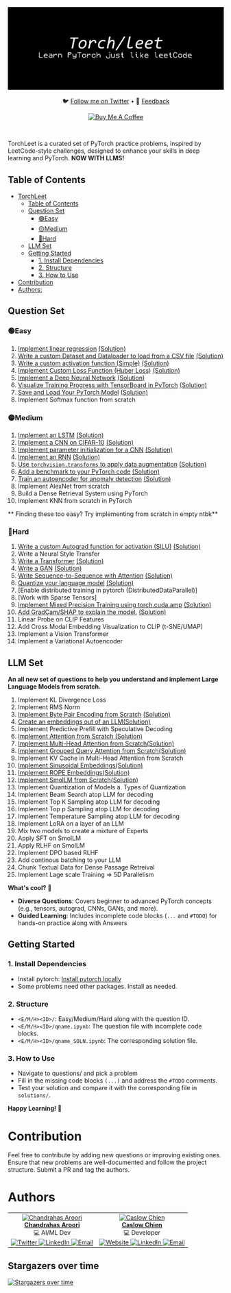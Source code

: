 <div align="center">
  <img src="torch.png" alt="Robot Image">
  <!-- <h1>TorchLeet</h1> -->
  <p align="center">
    🐦 <a href="https://twitter.com/charoori_ai">Follow me on Twitter</a> •
    📧 <a href="mailto:chandrahas.aroori@gmail.com?subject=LLM%20Cookbook">Feedback</a>
  </p>
  <p>
    <a href="https://www.buymeacoffee.com/charoori_ai" target="_blank"><img src="https://cdn.buymeacoffee.com/buttons/default-orange.png" alt="Buy Me A Coffee" height="39" width="170"></a>
  </p>
</div>
<br/>

TorchLeet is a curated set of PyTorch practice problems, inspired by LeetCode-style challenges, designed to enhance your skills in deep learning and PyTorch. **NOW WITH LLMS!**

## Table of Contents
- [TorchLeet](#torchleet)
  - [Table of Contents](#table-of-contents)
  - [Question Set](#question-set)
    - [🟢Easy](#easy)
    - [🟡Medium](#medium)
    - [🔴Hard](#hard)
  - [LLM Set](#llm-set)
  - [Getting Started](#getting-started)
    - [1. Install Dependencies](#1-install-dependencies)
    - [2. Structure](#2-structure)
    - [3. How to Use](#3-how-to-use)
- [Contribution](#contribution)
- [Authors:](#authors)


## Question Set

### 🟢Easy
1. [Implement linear regression](https://github.com/Exorust/TorchLeet/torch/easy/e1/lin-regression.ipynb) [(Solution)](https://github.com/Exorust/TorchLeet/torch/easy/e1/lin-regression_SOLN.ipynb)
2. [Write a custom Dataset and Dataloader to load from a CSV file](https://github.com/Exorust/TorchLeet/torch/easy/e2/custom-dataset.ipynb) [(Solution)](https://github.com/Exorust/TorchLeet/torch/easy/e2/custom-dataset_SOLN.ipynb) 
3. [Write a custom activation function (Simple)](https://github.com/Exorust/TorchLeet/torch/easy/e3/custom-activation.ipynb) [(Solution)](https://github.com/Exorust/TorchLeet/blob/main/e3/custom-activation_SOLN.ipynb)
4. [Implement Custom Loss Function (Huber Loss)](https://github.com/Exorust/TorchLeet/torch/easy/main/e4/custom-loss.ipynb) [(Solution)](https://github.com/Exorust/TorchLeet/torch/easy/main/e4/custom-loss_SOLN.ipynb)  
5. [Implement a Deep Neural Network](https://github.com/Exorust/TorchLeet/torch/easy/e5/custon-DNN.ipynb) [(Solution)](https://github.com/Exorust/TorchLeet/torch/easy/e5/custon-DNN_SOLN.ipynb)  
6. [Visualize Training Progress with TensorBoard in PyTorch](https://github.com/Exorust/TorchLeet/torch/easy/e6/tensorboard.ipynb) [(Solution)](https://github.com/Exorust/TorchLeet/torch/easy/e6/tensorboard_SOLN.ipynb)  
7. [Save and Load Your PyTorch Model](https://github.com/Exorust/TorchLeet/torch/easy/e7/save_model.ipynb) [(Solution)](https://github.com/Exorust/TorchLeet/torch/easy/e7/save_model_SOLN.ipynb) 
10. Implement Softmax function from scratch


### 🟡Medium 
1. [Implement an LSTM](https://github.com/Exorust/TorchLeet/torch/medium/m1/LSTM.ipynb) [(Solution)](https://github.com/Exorust/TorchLeet/torch/medium/m1/LSTM_SOLN.ipynb)  
2. [Implement a CNN on CIFAR-10](https://github.com/Exorust/TorchLeet/torch/medium/m2/CNN.ipynb) [(Solution)](https://github.com/Exorust/TorchLeet/torch/medium/m2/CNN_SOLN.ipynb)  
3. [Implement parameter initialization for a CNN]() [(Solution)]()
4. [Implement an RNN](https://github.com/Exorust/TorchLeet/torch/medium/m3/RNN.ipynb) [(Solution)](https://github.com/Exorust/TorchLeet/torch/medium/m3/RNN_SOLN.ipynb)  
5. [Use `torchvision.transforms` to apply data augmentation](https://github.com/Exorust/TorchLeet/torch/medium/m4/augmentation.ipynb) [(Solution)](https://github.com/Exorust/TorchLeet/torch/medium/m4/augmentation_SOLN.ipynb)  
6. [Add a benchmark to your PyTorch code](https://github.com/Exorust/TorchLeet/torch/medium/m5/bench.ipynb) [(Solution)](https://github.com/Exorust/TorchLeet/torch/medium/m5/bench_SOLN.ipynb)  
7. [Train an autoencoder for anomaly detection](https://github.com/Exorust/TorchLeet/torch/medium/m6/autoencoder.ipynb) [(Solution)](https://github.com/Exorust/TorchLeet/torch/medium/m6/autoencoder_SOLN.ipynb)
8. Implement AlexNet from scratch 
9. Build a Dense Retrieval System using PyTorch
10. Implement KNN from scratch in PyTorch

** Finding these too easy? Try implementing from scratch in empty ntbk**

### 🔴Hard
1. [Write a custom Autograd function for activation (SILU)](https://github.com/Exorust/TorchLeet/torch/hard/h1/custom-autgrad-function.ipynb) [(Solution)](https://github.com/Exorust/TorchLeet/torch/hard/h1/custom-autgrad-function_SOLN.ipynb)
2. Write a Neural Style Transfer  
3. [Write a Transformer](https://github.com/Exorust/TorchLeet/torch/hard/h3/transformer.ipynb) [(Solution)](https://github.com/Exorust/TorchLeet/torch/hard/h3/transformer_SOLN.ipynb)  
4. [Write a GAN](https://github.com/Exorust/TorchLeet/torch/hard/h4/GAN.ipynb) [(Solution)](https://github.com/Exorust/TorchLeet/torch/hard/h4/GAN_SOLN.ipynb)  
5. [Write Sequence-to-Sequence with Attention](https://github.com/Exorust/TorchLeet/torch/hard/h5/seq-to-seq-with-Attention.ipynb) [(Solution)](https://github.com/Exorust/TorchLeet/torch/hard/h5/seq-to-seq-with-Attention_SOLN.ipynb)  
6. [Quantize your language model](https://github.com/Exorust/TorchLeet/torch/hard/h6/quantize-language-model.ipynb) [(Solution)](https://github.com/Exorust/TorchLeet/torch/hard/h6/quantize-language-model_SOLN.ipynb)
7. [Enable distributed training in pytorch (DistributedDataParallel)]
8. [Work with Sparse Tensors]
9. [Implement Mixed Precision Training using torch.cuda.amp](https://github.com/Exorust/TorchLeet/torch/hard/h9/cuda-amp.ipynb) [(Solution)](https://github.com/Exorust/TorchLeet/torch/hard/h9/cuda-amp_SOLN.ipynb)
10. [Add GradCam/SHAP to explain the model.](https://github.com/Exorust/TorchLeet/torch/hard/h10/xai.ipynb) [(Solution)](https://github.com/Exorust/TorchLeet/torch/hard/h10/xai_SOLN.ipynb)
11. Linear Probe on CLIP Features
12. Add Cross Modal Embedding Visualization to CLIP (t-SNE/UMAP)
13. Implement a Vision Transformer
14. Implement a Variational Autoencoder

## LLM Set

**An all new set of questions to help you understand and implement Large Language Models from scratch.**

1. Implement KL Divergence Loss
2. Implement RMS Norm
3. [Implement Byte Pair Encoding from Scratch](https://github.com/Exorust/TorchLeet/torch/llm/Byte-Pair-Encoding/BPE-q3-Question.ipynb) [(Solution)](https://github.com/Exorust/TorchLeet/torch/llm/Byte-Pair-Encoding/BPE-q3.ipynb)
4. [Create an embeddings out of an LLM](https://github.com/Exorust/TorchLeet/torch/llm/Create-Embeddings-out-of-an-LLM/embeddings-q2-Question.ipynb)[(Solution)](https://github.com/Exorust/TorchLeet/torch/llm/Create-Embeddings-out-of-an-LLM/embeddings-q2.ipynb)
5. Implement Predictive Prefill with Speculative Decoding
6. [Implement Attention from Scratch ](https://github.com/Exorust/TorchLeet/torch/llm/Implement-Attention-from-Scratch/attention-q4-Question.ipynb)[(Solution)](https://github.com/Exorust/TorchLeet/torch/llm/Implement-Attention-from-Scratch/attention-q4.ipynb)
7. [Implement Multi-Head Attention from Scratch](https://github.com/Exorust/TorchLeet/torch/llm/Multi-Head-Attention/multi-head-attention-q5-Question.ipynb)[(Solution)](https://github.com/Exorust/TorchLeet/torch/llm/Multi-Head-Attention/multi-head-attention-q5.ipynb)
8. [Implement Grouped Query Attention from Scratch](https://github.com/Exorust/TorchLeet/torch/llm/Grouped-Query-Attention/grouped-query-attention-Question.ipynb)[(Solution)](https://github.com/Exorust/TorchLeet/torch/llm/Grouped-Query-Attention/grouped-query-attention.ipynb)
9. Implement KV Cache in Multi-Head Attention from Scratch
10. [Implement Sinusoidal Embeddings](https://github.com/Exorust/TorchLeet/torch/llm/Sinusoidal-Positional-Embedding/sinusoidal-q7-Question.ipynb)[(Solution)](https://github.com/Exorust/TorchLeet/torch/llm/Sinusoidal-Positional-Embedding/sinusoidal-q7.ipynb)
11. [Implement ROPE Embeddings](https://github.com/Exorust/TorchLeet/torch/llm/Rotary-Positional-Embedding/rope-q8-Question.ipynb)[(Solution)](https://github.com/Exorust/TorchLeet/torch/llm/Rotary-Positional-Embedding/rope-q8.ipynb)
12. [Implement SmolLM from Scratch](https://github.com/Exorust/TorchLeet/torch/llm/SmolLM/smollm-q12-Question.ipynb)[(Solution)](https://github.com/Exorust/TorchLeet/torch/llm/SmolLM/smollm-q12.ipynb)
13. Implement Quantization of Models
    a. Types of Quantization
14. Implement Beam Search atop LLM for decoding
15. Implement Top K Sampling atop LLM for decoding
16. Implement Top p Sampling atop LLM for decoding
17. Implement Temperature Sampling atop LLM for decoding
18. Implement LoRA on a layer of an LLM
19. Mix two models to create a mixture of Experts
20. Apply SFT on SmolLM 
21. Apply RLHF on SmolLM
22. Implement DPO based RLHF
23. Add continous batching to your LLM
24. Chunk Textual Data for Dense Passage Retreival
25. Implement Lage scale Training => 5D Parallelism

**What's cool? 🚀**
- **Diverse Questions**: Covers beginner to advanced PyTorch concepts (e.g., tensors, autograd, CNNs, GANs, and more).
- **Guided Learning**: Includes incomplete code blocks (`...` and `#TODO`) for hands-on practice along with Answers

## Getting Started

### 1. Install Dependencies
- Install pytorch: [Install pytorch locally](https://pytorch.org/get-started/locally/)
- Some problems need other packages. Install as needed.

### 2. Structure
- `<E/M/H><ID>/`: Easy/Medium/Hard along with the question ID.
- `<E/M/H><ID>/qname.ipynb`: The question file with incomplete code blocks.
- `<E/M/H><ID>/qname_SOLN.ipynb`: The corresponding solution file.

### 3. How to Use
- Navigate to questions/ and pick a problem
- Fill in the missing code blocks `(...)` and address the `#TODO` comments.
- Test your solution and compare it with the corresponding file in `solutions/`.

**Happy Learning! 🚀**


# Contribution
Feel free to contribute by adding new questions or improving existing ones. Ensure that new problems are well-documented and follow the project structure. Submit a PR and tag the authors.

# Authors

<div align="center">
  <table>
    <tr>
      <td align="center">
        <a href="https://github.com/Exorust">
          <img src="https://avatars.githubusercontent.com/u/20578676?v=4" width="100px;" alt="Chandrahas Aroori"/>
          <br />
          <b>Chandrahas Aroori</b>
        </a>
        <br />
        💻 AI/ML Dev
        <br />
        <a href="ttps://twitter.com/charoori_ai" target="_blank">
          <img src="https://upload.wikimedia.org/wikipedia/commons/6/60/Twitter_Logo_as_of_2021.svg" width="20px;" alt="Twitter"/>
        </a> 
        <a href="https://www.linkedin.com/in/chandrahas-aroori/" target="_blank">
          <img src="https://upload.wikimedia.org/wikipedia/commons/0/0e/LinkedIn_Logo_2013.svg" width="20px;" alt="LinkedIn"/>
        </a>
        <a href="mailto:charoori@bu.edu" target="_blank">
          <img src="https://upload.wikimedia.org/wikipedia/commons/a/a6/Email_icon.svg" width="20px;" alt="Email"/>
        </a>
      </td>
      <td align="center">
        <a href="https://github.com/CaslowChien">
          <img src="https://avatars.githubusercontent.com/u/99608452?v=4" width="100px;" alt="Caslow Chien"/>
          <br />
          <b>Caslow Chien</b>
        </a>
        <br />
        💻 Developer
        <br />
        <a href="https://caslowchien.github.io/caslow.github.io/" target="_blank">
          <img src="https://upload.wikimedia.org/wikipedia/commons/6/60/Twitter_Logo_as_of_2021.svg" width="20px;" alt="Website"/>
        </a> 
        <a href="https://www.linkedin.com/in/caslow/" target="_blank">
          <img src="https://upload.wikimedia.org/wikipedia/commons/0/0e/LinkedIn_Logo_2013.svg" width="20px;" alt="LinkedIn"/>
        </a>
        <a href="mailto:caslow@bu.edu" target="_blank">
          <img src="https://upload.wikimedia.org/wikipedia/commons/a/a6/Email_icon.svg" width="20px;" alt="Email"/>
        </a>
      </td>
    </tr>
  </table>
</div>

                        
## Stargazers over time
[![Stargazers over time](https://starchart.cc/Exorust/TorchLeet.svg?variant=adaptive)](https://starchart.cc/Exorust/TorchLeet)
